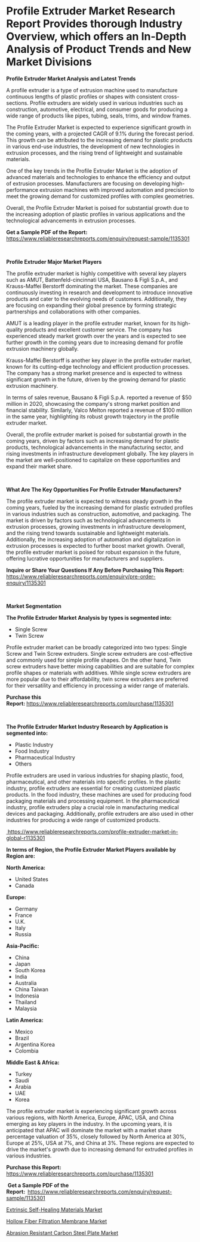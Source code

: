 <p><h1>Profile Extruder Market Research Report Provides thorough Industry Overview, which offers an In-Depth Analysis of Product Trends and New Market Divisions</h1></p><p><strong>Profile Extruder Market Analysis and Latest Trends</strong></p>
<p><p>A profile extruder is a type of extrusion machine used to manufacture continuous lengths of plastic profiles or shapes with consistent cross-sections. Profile extruders are widely used in various industries such as construction, automotive, electrical, and consumer goods for producing a wide range of products like pipes, tubing, seals, trims, and window frames.</p><p>The Profile Extruder Market is expected to experience significant growth in the coming years, with a projected CAGR of 9.1% during the forecast period. This growth can be attributed to the increasing demand for plastic products in various end-use industries, the development of new technologies in extrusion processes, and the rising trend of lightweight and sustainable materials.</p><p>One of the key trends in the Profile Extruder Market is the adoption of advanced materials and technologies to enhance the efficiency and output of extrusion processes. Manufacturers are focusing on developing high-performance extrusion machines with improved automation and precision to meet the growing demand for customized profiles with complex geometries.</p><p>Overall, the Profile Extruder Market is poised for substantial growth due to the increasing adoption of plastic profiles in various applications and the technological advancements in extrusion processes.</p></p>
<p><strong>Get a Sample PDF of the Report:&nbsp;</strong> <a href="https://www.reliableresearchreports.com/enquiry/request-sample/1135301">https://www.reliableresearchreports.com/enquiry/request-sample/1135301</a></p>
<p>&nbsp;</p>
<p><strong>Profile Extruder Major Market Players</strong></p>
<p><p>The profile extruder market is highly competitive with several key players such as AMUT, Battenfeld-cincinnati USA, Bausano & Figli S.p.A., and Krauss-Maffei Berstorff dominating the market. These companies are continuously investing in research and development to introduce innovative products and cater to the evolving needs of customers. Additionally, they are focusing on expanding their global presence by forming strategic partnerships and collaborations with other companies.</p><p>AMUT is a leading player in the profile extruder market, known for its high-quality products and excellent customer service. The company has experienced steady market growth over the years and is expected to see further growth in the coming years due to increasing demand for profile extrusion machinery globally.</p><p>Krauss-Maffei Berstorff is another key player in the profile extruder market, known for its cutting-edge technology and efficient production processes. The company has a strong market presence and is expected to witness significant growth in the future, driven by the growing demand for plastic extrusion machinery.</p><p>In terms of sales revenue, Bausano & Figli S.p.A. reported a revenue of $50 million in 2020, showcasing the company's strong market position and financial stability. Similarly, Valco Melton reported a revenue of $100 million in the same year, highlighting its robust growth trajectory in the profile extruder market.</p><p>Overall, the profile extruder market is poised for substantial growth in the coming years, driven by factors such as increasing demand for plastic products, technological advancements in the manufacturing sector, and rising investments in infrastructure development globally. The key players in the market are well-positioned to capitalize on these opportunities and expand their market share.</p></p>
<p>&nbsp;</p>
<p><strong>What Are The Key Opportunities For Profile Extruder Manufacturers?</strong></p>
<p><p>The profile extruder market is expected to witness steady growth in the coming years, fueled by the increasing demand for plastic extruded profiles in various industries such as construction, automotive, and packaging. The market is driven by factors such as technological advancements in extrusion processes, growing investments in infrastructure development, and the rising trend towards sustainable and lightweight materials. Additionally, the increasing adoption of automation and digitalization in extrusion processes is expected to further boost market growth. Overall, the profile extruder market is poised for robust expansion in the future, offering lucrative opportunities for manufacturers and suppliers.</p></p>
<p><strong>Inquire or Share Your Questions If Any Before Purchasing This Report:</strong> <a href="https://www.reliableresearchreports.com/enquiry/pre-order-enquiry/1135301">https://www.reliableresearchreports.com/enquiry/pre-order-enquiry/1135301</a></p>
<p>&nbsp;</p>
<p><strong>Market Segmentation</strong></p>
<p><strong>The Profile Extruder Market Analysis by types is segmented into:</strong></p>
<p><ul><li>Single Screw</li><li>Twin Screw</li></ul></p>
<p><p>Profile extruder market can be broadly categorized into two types: Single Screw and Twin Screw extruders. Single screw extruders are cost-effective and commonly used for simple profile shapes. On the other hand, Twin screw extruders have better mixing capabilities and are suitable for complex profile shapes or materials with additives. While single screw extruders are more popular due to their affordability, twin screw extruders are preferred for their versatility and efficiency in processing a wider range of materials.</p></p>
<p><strong>Purchase this Report:&nbsp;</strong><a href="https://www.reliableresearchreports.com/purchase/1135301">https://www.reliableresearchreports.com/purchase/1135301</a></p>
<p>&nbsp;</p>
<p><strong>The Profile Extruder Market Industry Research by Application is segmented into:</strong></p>
<p><ul><li>Plastic Industry</li><li>Food Industry</li><li>Pharmaceutical Industry</li><li>Others</li></ul></p>
<p><p>Profile extruders are used in various industries for shaping plastic, food, pharmaceutical, and other materials into specific profiles. In the plastic industry, profile extruders are essential for creating customized plastic products. In the food industry, these machines are used for producing food packaging materials and processing equipment. In the pharmaceutical industry, profile extruders play a crucial role in manufacturing medical devices and packaging. Additionally, profile extruders are also used in other industries for producing a wide range of customized products.</p></p>
<p><a href="https://www.reliableresearchreports.com/profile-extruder-market-in-global-r1135301">&nbsp;https://www.reliableresearchreports.com/profile-extruder-market-in-global-r1135301</a></p>
<p><strong>In terms of Region, the Profile Extruder Market Players available by Region are:</strong></p>
<p>
    <p> <strong> North America: </strong>
        <ul>
            <li>United States</li>
            <li>Canada</li>
        </ul>
        </p> 
    <p> <strong> Europe: </strong>
        <ul>
            <li>Germany</li>
            <li>France</li>
            <li>U.K.</li>
            <li>Italy</li>
            <li>Russia</li>
        </ul>
        </p> 
    <p> <strong> Asia-Pacific: </strong>
        <ul>
            <li>China</li>
            <li>Japan</li>
            <li>South Korea</li>
            <li>India</li>
            <li>Australia</li>
            <li>China Taiwan</li>
            <li>Indonesia</li>
            <li>Thailand</li>
            <li>Malaysia</li>
        </ul>
        </p> 
    <p> <strong> Latin America: </strong>
        <ul>
            <li>Mexico</li>
            <li>Brazil</li>
            <li>Argentina Korea</li>
            <li>Colombia</li>
        </ul>
        </p> 
    <p> <strong> Middle East & Africa: </strong>
        <ul>
            <li>Turkey</li>
            <li>Saudi</li>
            <li>Arabia</li>
            <li>UAE</li>
            <li>Korea</li>
        </ul>
    </p>
    </p>
<p><p>The profile extruder market is experiencing significant growth across various regions, with North America, Europe, APAC, USA, and China emerging as key players in the industry. In the upcoming years, it is anticipated that APAC will dominate the market with a market share percentage valuation of 35%, closely followed by North America at 30%, Europe at 25%, USA at 7%, and China at 3%. These regions are expected to drive the market's growth due to increasing demand for extruded profiles in various industries.</p></p>
<p><strong>Purchase this Report: </strong><a href="https://www.reliableresearchreports.com/purchase/1135301">https://www.reliableresearchreports.com/purchase/1135301</a></p>
<p>&nbsp;<strong>Get a Sample PDF of the Report:&nbsp;&nbsp;</strong><a href="https://www.reliableresearchreports.com/enquiry/request-sample/1135301">https://www.reliableresearchreports.com/enquiry/request-sample/1135301</a></p>
<p><strong></strong></p>
<p><p><a href="https://www.linkedin.com/pulse/extrinsic-self-healing-materials-market-comprehensive-report-cvlwe?trackingId=WVmRLSP8PaxQWLQuSziR9g%3D%3D">Extrinsic Self-Healing Materials Market</a></p><p><a href="https://www.linkedin.com/pulse/hollow-fiber-filtration-membrane-market-dynamics-2024-2031-koz4e?trackingId=uF9MuWZn02IV3TZZ7xGh1A%3D%3D">Hollow Fiber Filtration Membrane Market</a></p><p><a href="https://www.linkedin.com/pulse/abrasion-resistant-carbon-steel-plate-market-comprehensive-fqnze?trackingId=KKQUJLSpRhjWYL8ON0rHtw%3D%3D">Abrasion Resistant Carbon Steel Plate Market</a></p></p>